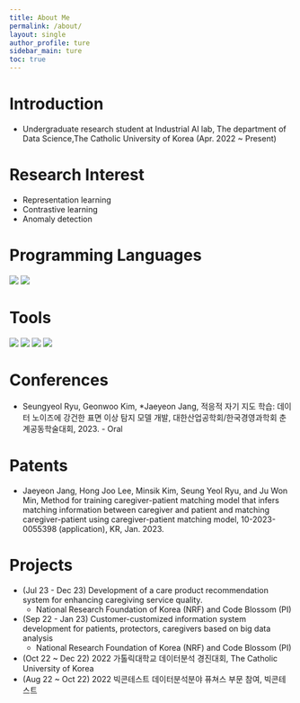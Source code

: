 ```yaml
---
title: About Me
permalink: /about/
layout: single
author_profile: ture
sidebar_main: ture
toc: true
---
```

# Introduction
+ Undergraduate research student at Industrial AI lab, The department of  Data Science,The Catholic University of Korea (Apr. 2022 ~ Present)

# Research Interest
+ Representation learning
+ Contrastive learning
+ Anomaly detection

# Programming Languages
<img src="https://img.shields.io/badge/Python-3776AB?style=flat&logo=Python&logoColor=white"/>
<img src="https://img.shields.io/badge/R-276DC3?style=flat&logo=R&logoColor=white"/>

# Tools
<img src="https://img.shields.io/badge/PyTorch-EE4C2C?style=flat&logo=PyTorch&logoColor=white"/>
<img src="https://img.shields.io/badge/PyTorch Lightning-792EE5?style=flat&logo=PyTorch Lightning&logoColor=white"/>
<img src="https://img.shields.io/badge/TensorFlow-FF6F00?style=flat&logo=TensorFlow&logoColor=white"/>
<img src="https://img.shields.io/badge/Keras-D00000?style=flat&logo=Keras&logoColor=white"/>

# Conferences
+ Seungyeol Ryu, Geonwoo Kim, *Jaeyeon Jang, 적응적 자기 지도 학습: 데이터 노이즈에 강건한 표면 이상 탐지 모델 개발, 대한산업공학회/한국경영과학회 춘계공동학술대회, 2023. - Oral

# Patents
+ Jaeyeon Jang, Hong Joo Lee, Minsik Kim, Seung Yeol Ryu, and Ju Won Min, Method for training caregiver-patient matching model that infers matching information between caregiver and patient and matching caregiver-patient using caregiver-patient matching model, 10-2023-0055398 (application), KR, Jan. 2023.

# Projects
+ (Jul 23 - Dec 23) Development of a care product recommendation system for enhancing caregiving service quality.
    + National Research Foundation of Korea (NRF) and Code Blossom (PI)
+ (Sep 22 - Jan 23) Customer-customized information system development for patients, protectors, caregivers based on big data analysis 
    + National Research Foundation of Korea (NRF) and Code Blossom (PI)
+ (Oct 22 ~ Dec 22) 2022 가톨릭대학교 데이터분석 경진대회, The Catholic University of Korea 
+ (Aug 22 ~ Oct 22) 2022 빅콘테스트 데이터분석분야 퓨쳐스 부문 참여, 빅콘테스트 
